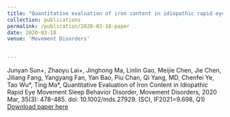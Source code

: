```yaml
---
title: "Quantitative evaluation of iron content in idiopathic rapid eye movement sleep behavior disorder"
collection: publications
permalink: /publication/2020-03-18-paper
date: 2020-03-18
venue: 'Movement Disorders'


---
```

Junyan Sun+, Zhaoyu Lai+, Jinghong Ma, Linlin Gao, Meijie Chen, Jie Chen, Jiliang Fang, Yangyang Fan, Yan Bao, Piu Chan, Qi Yang, MD, Chenfei Ye, Tao Wu*, Ting Ma*, Quantitative Evaluation of Iron Content in Idiopathic Rapid Eye Movement Sleep Behavior Disorder, Movement Disorders, 2020 Mar, 35(3): 478-485. doi: 10.1002/mds.27929. (SCI, IF2021=9.698, Q1)
[Download paper here](http://nit-hit.github.io/files/J_2019_J_Movement_Disorder.pdf)
